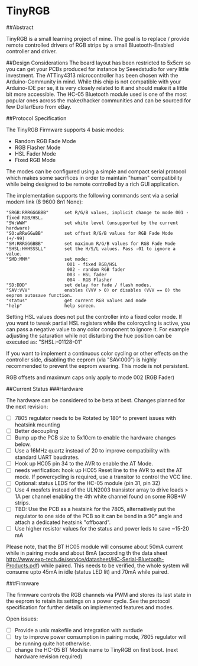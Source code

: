 TinyRGB
=======

##Abstract

TinyRGB is a small learning project of mine. The goal is to replace / provide remote controlled drivers of 
RGB strips by a small Bluetooth-Enabled controller and driver. 

##Design Considerations
The board layout has been restricted to 5x5cm so you can get your PCBs produced for instance by Seeedstudio for
very little investment. The ATTiny4313 microcontroller has been chosen with the Arduino-Community in mind. While 
this chip is not compatible with your Arduino-IDE per se, it is very closely related to it and should make it 
a little bit more accessible. The HC-05 Bluetooth module used is one of the most popular ones across the 
maker/hacker communities and can be sourced for few Dollar/Euro from eBay. 

##Protocol Specification

The TinyRGB Firmware supports 4 basic modes: 

- Random RGB Fade Mode
- RGB Flasher Mode
- HSL Fader Mode 
- Fixed RGB Mode

The modes can be configured using a simple and compact serial protocol which makes some sacrifices
in order to maintain "human" compatibility while being designed to be remote controlled by a rich
GUI application. 

The implementation supports the following commands sent via a serial modem link (8 9600 8n1 None):
```
"SRGB:RRRGGGBBB"      set R/G/B values, implicit change to mode 001 - fixed RGB/HSL.
"SW:WWW"              set white level (unsupported by the current hardware)
"SO:±RR±GG±BB"        set offset R/G/B values for RGB Fade Mode (+/-99)
"SM:RRRGGGBBB"        set maximum R/G/B values for RGB Fade Mode
"SHSL:HHHSSSLL"       set the H/S/L values. Pass -01 to ignore a value.
"SMD:MMM"             set mode:
                       001 - fixed RGB/HSL 
                       002 - random RGB fader
                       003 - HSL fader 
                       004 - RGB Flasher
"SD:DDD"              set delay for fade / flash modes.
"SAV:VVV"             enables (VVV > 0) or disables (VVV == 0) the eeprom autosave function.
"status"              get current RGB values and mode
"help"                help screen.
```

Setting HSL values does not put the controller into a fixed color mode. If you want to tweak partial HSL registers
while the colorcycling is active, you can pass a negative value to any color component to ignore it. For example 
adjusting the saturation while not disturbing the hue position can be executed as: "SHSL:-01128-01"

If you want to implement a continuous color cycling or other effects on the controller side, disabling the eeprom 
(via "SAV:000") is highly recommended to prevent the eeprom wearing. This mode is not persistent.

RGB offsets and maximum caps only apply to mode 002 (RGB Fader)

##Current Status 
###Hardware

The hardware can be considered to be beta at best. Changes planned for the next revision:

- [ ] 7805 regulator needs to be Rotated by 180° to prevent issues with heatsink mounting
- [ ] Better decoupling
- [ ] Bump up the PCB size to 5x10cm to enable the hardware changes below.
- [ ] Use a 16MHz quartz instead of 20 to improve compatibility with standard UART baudrates.
- [ ] Hook up HC05 pin 34 to the AVR to enable the AT Mode.
- [ ] needs verification: hook up HC05 Reset line to the AVR to exit the AT mode. If powercycling is required, use a transitor to control the VCC line. 
- [ ] Optional: status LEDS for the HC-05 module (pin 31, pin 32)
- [ ] Use 4  mosfets instead of the ULN2003 transistor array to drive loads > 1A per channel enabling the 4th white channel found on some RGB+W strips.
- [ ] TBD: Use the PCB as a heatsink for the 7805, alternatively put the regulator to one side of the PCB so it can be bend in a 90° angle and attach a dedicated heatsink "offboard".
- [ ] Use higher resistor values for the status and power leds to save ~15-20 mA

Please note, that the BT HC05 module will consume about 50mA current while in pairing mode and about 8mA 
(according th the data sheet http://www.exp-tech.de/service/datasheet/HC-Serial-Bluetooth-Products.pdf) 
while paired. This needs to be verified, the whole system will consume upto 45mA in idle (status LED lit) 
and 70mA while paired.
 
###Firmware

The firmware controls the RGB channels via PWM and stores its last state in the eeprom to retain
its settings on a power cycle. See the protocol specification for further details on implemented
features and modes.


Open issues:

- [ ] Provide a unix makefile and integration with avrdude
- [ ] try to improve power consumption in pairing mode, 7805 regulator will be running quite hot otherwise.
- [ ] change the HC-05 BT Module name to TinyRGB on first boot. (next hardware revision required)
